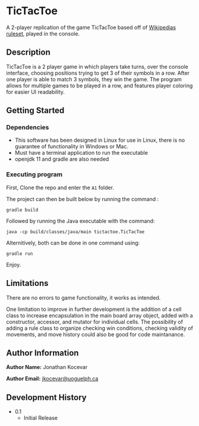 # TicTacToe

A 2-player replication of the game TicTacToe based off of [Wikipedias ruleset](https://en.wikipedia.org/wiki/Tic-tac-toe), played in the console. 

## Description

TicTacToe is a 2 player game in which players take turns, over the console interface, choosing positions trying to get 3 of their symbols in a row. After one player is able to match 3 symbols, they win the game. The program allows for multiple games to be played in a row, and features player coloring for easier UI readability.

## Getting Started

### Dependencies

* This software has been designed in Linux for use in Linux, there is no guarantee of functionality in Windows or Mac.
* Must have a terminal application to run the executable
* openjdk 11 and gradle are also needed

### Executing program

First, Clone the repo and enter the `A1` folder.

The project can then be built below by running the command :
```
gradle build
```
Followed by running the Java executable with the command: 
```
java -cp build/classes/java/main tictactoe.TicTacToe
```
Alternitively, both can be done in one command using: 
```
gradle run
```
Enjoy.

## Limitations

There are no errors to game functionality, it works as intended.

One limitation to improve in further development is the addition of a cell class to increase encapsulation in the main board array object, added with a constructor, accessor, and mutator for individual cells. The possibility of adding a rule class to organize checking win conditions, checking validity of movements, and move history could also be good for code maintanance.

## Author Information

**Author Name:** Jonathan Kocevar

**Author Email:** jkocevar@uoguelph.ca

## Development History

* 0.1
    * Initial Release